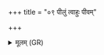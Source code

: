 +++
title = "०९ पीलुं त्वाहुः पीवम्"

+++
<details><summary>मूलम् (GR)</summary>

पीलुं त्वाहुः पीवं त्वाहुर्  
अथो त्वाहुर् वनस्पतिम् ।  
सर्वा ते भद्रा नामानि  
तेभिर् नः पाह्य् अंहसः ॥
</details>